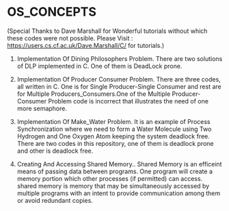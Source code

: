 # OS_CONCEPTS
(Special Thanks to Dave Marshall for Wonderful tutorials without which these codes were not possible. Please Visit : https://users.cs.cf.ac.uk/Dave.Marshall/C/ for tutorials.)

1. Implementation Of Dining Philosophers Problem.
There are two solutions of DLP implemented in C. One of them is DeadLock prone.

2. Implementation Of Producer Consumer Problem.
There are three codes, all written in C. One is for Single Producer-Single Consumer and rest are for Multiple Producers_Consumers.One of the Multiple Producer-Consumer Problem code is incorrect that illustrates the need of one more semaphore.

3. Implementation Of Make_Water Problem.
It is an example of Process Synchronization where we need to form a Water Molecule using Two Hydrogen and One Oxygen Atom keeping the system deadlock free. There are two codes in this repository, one of them is deadlock prone and other is deadlock free.  

4. Creating And Accessing Shared Memory..
Shared Memory is an efficeint means of passing data between programs. One program will create a memory portion which other processes (if permitted) can access. shared memory is memory that may be simultaneously accessed by multiple programs with an intent to provide communication among them or avoid redundant copies. 

